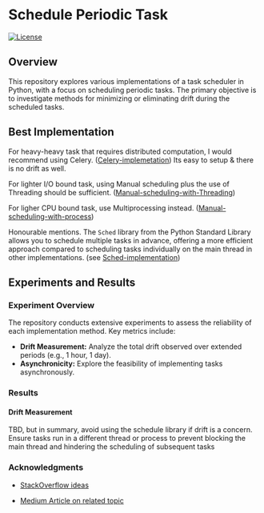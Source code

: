 # Schedule Periodic Task

[![License](https://img.shields.io/badge/License-MIT-blue.svg)](https://opensource.org/licenses/MIT)

## Overview

This repository explores various implementations of a task scheduler in Python, with a focus on scheduling periodic tasks. The primary objective is to investigate methods for minimizing or eliminating drift during the scheduled tasks.

## Best Implementation

For heavy-heavy task that requires distributed computation, I would recommend using Celery. ([Celery-implemetation](implementations/with_celery.py)) Its easy to setup & there is no drift as well.

For lighter I/O bound task, using Manual scheduling plus the use of Threading should be sufficient. ([Manual-scheduling-with-Threading](implementations/with_manual_scheduling_using_thread.py))

For ligher CPU bound task, use Multiprocessing instead. ([Manual-scheduling-with-process](implementations/with_manual_scheduling_using_process.py))

Honourable mentions.
The `Sched` library from the Python Standard Library allows you to schedule multiple tasks in advance, offering a more efficient approach compared to scheduling tasks individually on the main thread in other implementations. (see [Sched-implementation](implementations/with_sched_v2.py))

## Experiments and Results

### Experiment Overview

The repository conducts extensive experiments to assess the reliability of each implementation method. Key metrics include:

- **Drift Measurement:** Analyze the total drift observed over extended periods (e.g., 1 hour, 1 day).
- **Asynchronicity:** Explore the feasibility of implementing tasks asynchronously.

### Results

#### Drift Measurement

TBD, but in summary, avoid using the schedule library if drift is a concern. Ensure tasks run in a different thread or process to prevent blocking the main thread and hindering the scheduling of subsequent tasks

### Acknowledgments

- [StackOverflow ideas](https://stackoverflow.com/questions/474528/how-to-repeatedly-execute-a-function-every-x-seconds/25251804#25251804)

- [Medium Article on related topic](https://medium.com/greedygame-engineering/an-elegant-way-to-run-periodic-tasks-in-python-61b7c477b679)
